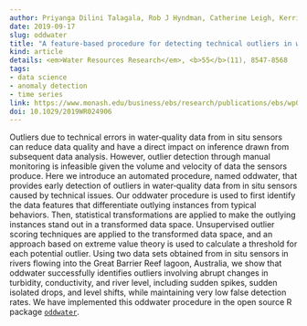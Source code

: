 ```yaml
---
author: Priyanga Dilini Talagala, Rob J Hyndman, Catherine Leigh, Kerrie Mengersen and Kate Smith&#8209;Miles
date: 2019-09-17
slug: oddwater
title: "A feature-based procedure for detecting technical outliers in water-quality data from in situ sensors"
kind: article
details: <em>Water Resources Research</em>, <b>55</b>(11), 8547-8568
tags:
- data science
- anomaly detection
- time series
link: https://www.monash.edu/business/ebs/research/publications/ebs/wp01-2019.pdf
doi: 10.1029/2019WR024906
---
```


Outliers due to technical errors in water‐quality data from in situ sensors can reduce data quality and have a direct impact on inference drawn from subsequent data analysis. However, outlier detection through manual monitoring is infeasible given the volume and velocity of data the sensors produce. Here we introduce an automated procedure, named oddwater, that provides early detection of outliers in water‐quality data from in situ sensors caused by technical issues. Our oddwater procedure is used to first identify the data features that differentiate outlying instances from typical behaviors. Then, statistical transformations are applied to make the outlying instances stand out in a transformed data space. Unsupervised outlier scoring techniques are applied to the transformed data space, and an approach based on extreme value theory is used to calculate a threshold for each potential outlier. Using two data sets obtained from in situ sensors in rivers flowing into the Great Barrier Reef lagoon, Australia, we show that oddwater successfully identifies outliers involving abrupt changes in turbidity, conductivity, and river level, including sudden spikes, sudden isolated drops, and level shifts, while maintaining very low false detection rates. We have implemented this oddwater procedure in the open source R package [`oddwater`](https://github.com/pridiltal/oddwater).
